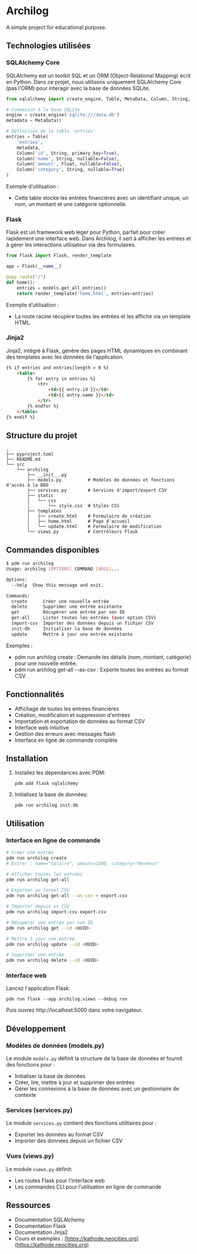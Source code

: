 # Archilog

A simple project for educational purpose.

## Technologies utilisées

### SQLAlchemy Core

SQLAlchemy est un toolkit SQL et un ORM (Object-Relational Mapping) écrit en Python. Dans ce projet, nous utilisons uniquement SQLAlchemy Core (pas l'ORM) pour interagir avec la base de données SQLite.

```python
from sqlalchemy import create_engine, Table, MetaData, Column, String, Float

# Connexion à la base SQLite
engine = create_engine('sqlite:///data.db')
metadata = MetaData()

# Définition de la table 'entries'
entries = Table(
    'entries',
    metadata,
    Column('id', String, primary_key=True),
    Column('name', String, nullable=False),
    Column('amount', Float, nullable=False),
    Column('category', String, nullable=True)
)
```

Exemple d’utilisation : 

- Cette table stocke les entrées financières avec un identifiant unique, un nom, un montant et une catégorie optionnelle.

### Flask

Flask est un framework web léger pour Python, parfait pour créer rapidement une interface web. Dans Archilog, il sert à afficher les entrées et à gérer les interactions utilisateur via des formulaires.

```python
from flask import Flask, render_template

app = Flask(__name__)

@app.route("/")
def home():
    entries = models.get_all_entries()
    return render_template('home.html', entries=entries)
```

Exemple d’utilisation : 

- La route racine récupère toutes les entrées et les affiche via un template HTML.

### Jinja2

Jinja2, intégré à Flask, génère des pages HTML dynamiques en combinant des templates avec les données de l’application.

```html
{% if entries and entries|length > 0 %}
    <table>
        {% for entry in entries %}
            <tr>
                <td>{{ entry.id }}</td>
                <td>{{ entry.name }}</td>
            </tr>
        {% endfor %}
    </table>
{% endif %}
```

## Structure du projet

```
.
├── pyproject.toml
├── README.md
└── src
    └── archilog
        ├── __init__.py
        ├── models.py          # Modèles de données et fonctions d'accès à la BDD
        ├── services.py        # Services d'import/export CSV
        ├── static
        │   └── css
        │       └── style.css  # Styles CSS
        ├── templates
        │   ├── create.html    # Formulaire de création
        │   ├── home.html      # Page d'accueil
        │   └── update.html    # Formulaire de modification
        └── views.py           # Contrôleurs Flask
```

## Commandes disponibles

```bash
$ pdm run archilog
Usage: archilog [OPTIONS] COMMAND [ARGS]...

Options:
  --help  Show this message and exit.

Commands:
  create      Créer une nouvelle entrée
  delete      Supprimer une entrée existante
  get         Récupérer une entrée par son ID
  get-all     Lister toutes les entrées (avec option CSV)
  import-csv  Importer des données depuis un fichier CSV
  init-db     Initialiser la base de données
  update      Mettre à jour une entrée existante
```

Exemples :

- pdm run archilog create : Demande les détails (nom, montant, catégorie) pour une nouvelle entrée.
- pdm run archilog get-all --as-csv : Exporte toutes les entrées au format CSV.

## Fonctionnalités

- Affichage de toutes les entrées financières
- Création, modification et suppression d'entrées
- Importation et exportation de données au format CSV
- Interface web intuitive
- Gestion des erreurs avec messages flash
- Interface en ligne de commande complète

## Installation

1. Installez les dépendances avec PDM:
   ```
   pdm add flask sqlalchemy
   ```

2. Initialisez la base de données:
   ```
   pdm run archilog init-db
   ```

## Utilisation

### Interface en ligne de commande

```bash
# Créer une entrée
pdm run archilog create
# Entrer : name="Salaire", amount=1500, category="Revenus"

# Afficher toutes les entrées
pdm run archilog get-all

# Exporter au format CSV
pdm run archilog get-all --as-csv > export.csv

# Importer depuis un CSV
pdm run archilog import-csv export.csv

# Récupérer une entrée par son ID
pdm run archilog get --id <UUID>

# Mettre à jour une entrée
pdm run archilog update --id <UUID>

# Supprimer une entrée
pdm run archilog delete --id <UUID>
```

### Interface web

Lancez l'application Flask:
```
pdm run flask --app archilog.views --debug run
```

Puis ouvrez http://localhost:5000 dans votre navigateur.

## Développement

### Modèles de données (models.py)

Le module `models.py` définit la structure de la base de données et fournit des fonctions pour :
- Initialiser la base de données
- Créer, lire, mettre à jour et supprimer des entrées
- Gérer les connexions à la base de données avec un gestionnaire de contexte

### Services (services.py)

Le module `services.py` contient des fonctions utilitaires pour :
- Exporter les données au format CSV
- Importer des données depuis un fichier CSV

### Vues (views.py)

Le module `views.py` définit:
- Les routes Flask pour l'interface web
- Les commandes CLI pour l'utilisation en ligne de commande

## Ressources

- Documentation SQLAlchemy
- Documentation Flask
- Documentation Jinja2
- Cours et exemples : [https://kathode.neocities.org](https://kathode.neocities.org)